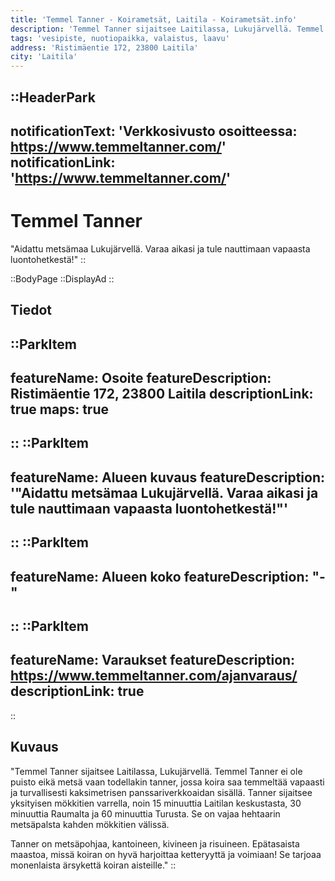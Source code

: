 ```yaml
---
title: 'Temmel Tanner - Koirametsät, Laitila - Koirametsät.info'
description: 'Temmel Tanner sijaitsee Laitilassa, Lukujärvellä. Temmel Tanner ei ole puisto eikä metsä vaan todellakin tanner, jossa koira saa temmeltää vapaasti ja turvallisesti kaksimetrisen panssariverkkoaidan sisällä.'
tags: 'vesipiste, nuotiopaikka, valaistus, laavu'
address: 'Ristimäentie 172, 23800 Laitila'
city: 'Laitila'
---
```


::HeaderPark
---
notificationText: 'Verkkosivusto osoitteessa: https://www.temmeltanner.com/'
notificationLink: 'https://www.temmeltanner.com/'
---
# Temmel Tanner
"Aidattu metsämaa Lukujärvellä. Varaa aikasi ja tule nauttimaan vapaasta luontohetkestä!"
::

::BodyPage
::DisplayAd
::
## Tiedot
::ParkItem
---
featureName: Osoite
featureDescription: Ristimäentie 172, 23800 Laitila
descriptionLink: true
maps: true
---
::
::ParkItem
---
featureName: Alueen kuvaus
featureDescription: '"Aidattu metsämaa Lukujärvellä. Varaa aikasi ja tule nauttimaan vapaasta luontohetkestä!"'
---
::
::ParkItem
---
featureName: Alueen koko
featureDescription: "-"
---
::
::ParkItem
---
featureName: Varaukset
featureDescription: https://www.temmeltanner.com/ajanvaraus/
descriptionLink: true
---
::
## Kuvaus
"Temmel Tanner sijaitsee Laitilassa, Lukujärvellä. Temmel Tanner ei ole puisto eikä metsä vaan todellakin tanner, jossa koira saa temmeltää vapaasti ja turvallisesti kaksimetrisen panssariverkkoaidan sisällä. Tanner sijaitsee yksityisen mökkitien varrella, noin 15 minuuttia Laitilan keskustasta, 30 minuuttia Raumalta ja 60 minuuttia Turusta. Se on vajaa hehtaarin metsäpalsta kahden mökkitien välissä.

Tanner on metsäpohjaa, kantoineen, kivineen ja risuineen. Epätasaista maastoa, missä koiran on hyvä harjoittaa ketteryyttä ja voimiaan! Se tarjoaa monenlaista ärsykettä koiran aisteille."
::